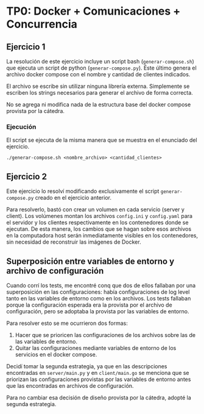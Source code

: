 # TP0: Docker + Comunicaciones + Concurrencia

## Ejercicio 1

La resolución de este ejercicio incluye un script bash (`generar-compose.sh`) que ejecuta un script de python (`generar-compose.py`). Éste último genera el archivo docker compose con el nombre y cantidad de clientes indicados.

El archivo se escribe sin utilizar ninguna librería externa. Simplemente se escriben los strings necesarios para generar el archivo de forma correcta.

No se agrega ni modifica nada de la estructura base del docker compose provista por la cátedra.

### Ejecución

El script se ejecuta de la misma manera que se muestra en el enunciado del ejercicio.

```./generar-compose.sh <nombre_archivo> <cantidad_clientes>```

## Ejercicio 2

Este ejercicio lo resolví modificando exclusivamente el script `generar-compose.py` creado en el ejercicio anterior.

Para resolverlo, bastó con crear un volumen en cada servicio (server y client). Los volúmenes montan los archivos `config.ini` y `config.yaml` para el servidor y los clientes respectivamente en los contenedores donde se ejecutan. De esta manera, los cambios que se hagan sobre esos archivos en la computadora host serán inmediatamente visibles en los contenedores, sin necesidad de reconstruir las imágenes de Docker.

## Superposición entre variables de entorno y archivo de configuración

Cuando corrí los tests, me encontré conq que dos de ellos fallaban por una superposición en las configuraciones: había configuraciones de log level tanto en las variables de entorno como en los archivos. Los tests fallaban porque la configuración esperada era la provista por el archivo de configuración, pero se adoptaba la provista por las variables de entorno.

Para resolver esto se me ocurrieron dos formas:
1. Hacer que se prioricen las configuraciones de los archivos sobre las de las variables de entorno.
2. Quitar las configuraciones mediante variables de entorno de los servicios en el docker compose.

Decidí tomar la segunda estrategia, ya que en las descripciones encontradas en `server/main.py` y en `client/main.go` se menciona que se priorizan las configuraciones provistas por las variables de entorno antes que las encontradas en archivos de configuración. 

Para no cambiar esa decisión de diseño provista por la cátedra, adopté la segunda estrategia.